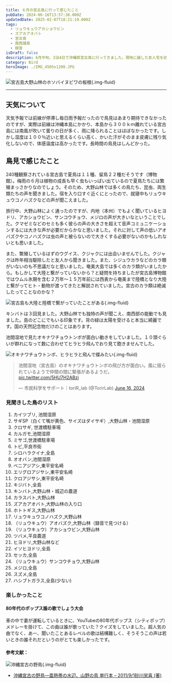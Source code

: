 ```yaml
---
title: ６月の宮古島に行って感じたこと
pubDate: 2024-06-16T13:57:38.000Z
updatedDate: 2025-02-07T18:21:19.000Z
tags:
  - リュウキュウアカショウビン
  - ズアカアオバト
  - 宮古島
  - 南西諸島
  - 録音
isDraft: false
description: 6月中旬、3泊4日で沖縄県宮古島に行ってきました。現地に越した友人宅を訪ねるのと、妻のウィッシュリストNo１番のアカショウビンに出会うためです。
category: Bird
heroImage: ./IMG_4505x1200.JPG
---
```


![宮古島大野山林のホソバイヌビワの板根](https://object-storage.tyo2.conoha.io/v1/nc_938a9d00d6004f1390c354d4a15ef25b/blog-astro-assets/blog-images/IMG_4505x1200.JPG){.img-fluid}


------

## 天気について

天気予報では前線が停滞し毎日雨予報だったので鳥見はあまり期待できなかったのですが、実際は前線は沖縄本島にかかり、本島から３００ｋｍ離れている宮古島には南風が吹いて曇りの日が多く、雨に降られることはほぼなかったです。しかし湿度は１００％近いと思えるくらい高く、かいた汗がそのまま皮膚に残り気化しないので、体感温度は高かったです。長時間の鳥見はしんどかった。

## 鳥見で感じたこと

240種観察されている宮古島で夏鳥は１１種、留鳥２２種だそうです（博物館）。梅雨の６月は植物の成長も早く虫もいっぱい出ているので夏鳥たちには繁殖まっさかりなのでしょう。そのため、大野山林では多くの鳥たち、昆虫、両生類たちの声を聞きました。宿を入り口すぐ近くにとったので、就寝中もリュウキュウコノハズクなどの声が聞こえました。

旅行中、大野山林によく通ったのですが、内地（本州）でもよく聞いているヒヨドリ、アカショウビン、サンコウチョウ、メジロの声が大きいなということでした。クマゼミなどのセミも多く彼らの声の大きさを超えて音声コミュニケーションするには大きな声が必要だからかなと思いました。それに対して声の低いアオバズクやコノハズクは虫の声と被らないので大きくする必要がないのかもしれないとも思いました。

また、繁殖しているはずのウグイス、クジャクには出会いませんでした。クジャクは昨年相当駆除したと友人から聞きました。また、シジュウカラなどのカラ類がいないのも不思議だなと思いました。奄美大島では多くのカラ類がいましたから。もしかして大陸と繋がっていないから？と疑問を持ちましたが宮古島博物館ではウムル氷期を含む２万年〜１５万年前には西表から奄美まで陸橋となり大陸と繋がってヒト・動物が渡ってきたと解説されていました。宮古のカラ類は絶滅したってことなのかな？



![宮古島も大陸と陸橋で繋がっていたことがある](https://object-storage.tyo2.conoha.io/v1/nc_938a9d00d6004f1390c354d4a15ef25b/blog-astro-assets/blog-images/IMG_4570x1200.JPG){.img-fluid}

キンバトは３回見ました。大野山林でも独特の声が聞こえ、南西部の能動でも見ました。島のどこにでもいる印象です。背の緑は太陽を受けると本当に綺麗です。国の天然記念物だけのことはあります。

池間湿地で見たオキナワチョウトンボが面白い動きをしていました。１０頭ぐらいが群れになって数に合わせてヒラヒラ飛んでおり見て飽きませんでした。

![オキナワチョウトンボ、ヒラヒラと飛んで蝶みたい](https://object-storage.tyo2.conoha.io/v1/nc_938a9d00d6004f1390c354d4a15ef25b/blog-astro-assets/blog-images/IMG_4543x1200.JPG){.img-fluid}

<blockquote class="twitter-tweet" data-media-max-width="560">
<p lang="ja" dir="ltr">池間湿地（宮古島）のオキナワチョウトンボの飛び方が面白い。風に揺られているようで仲間の間に緊張があるようだ。 
<a href="https://t.co/5HU7H2ABzj">pic.twitter.com/5HU7H2ABzj</a>
</p>&mdash; 市民科学をサポート｜toriR_lab (@TorirLab) 
<a href="https://twitter.com/TorirLab/status/1802220567518458033?ref_src=twsrc%5Etfw">June 16, 2024</a>
</blockquote>
<script async src="https://platform.twitter.com/widgets.js" charset="utf-8"></script>

### 見聞きした鳥のリスト

1. カイツブリ, 池間湿原
2. サギSP（白くて嘴が黄色、サイズはダイサギ）,大野山林・池間湿原
3. クロサギ, 世渡橋駐車場
4. カルガモ,池間湿原
5. ミサゴ,世渡橋駐車場
6. トビ,平良市街
7. シロハラクイナ,全島
8. オオバン,池間湿原
9. ベニアジアシ,東平安名崎
10. エリグロアジサシ,東平安名崎
11. クロアジサシ,東平安名崎
12. キジバト,全島
13. キンバト,大野山林・城辺の農道
14. カラスバト,大野山林
15. ズアカアオバト,大野山林の入り口
16. ホトトギス,大野山林
17. リュウキュウコノハズク,大野山林
18. （リュウキュウ）アオバズク,大野山林（録音で見つける）
19. （リュウキュウ）アカショウビン,大野山林
20. ツバメ,平良農道
21. ヒヨドリ,大野山林など
22. イソヒヨドリ,全島
23. セッカ,全島
24. （リュウキュウ）サンコウチョウ,大野山林
25. メジロ,全島
26. スズメ,全島
27. ハシブトガラス,全島(少ない)



### 楽しかったこと

#### 80年代のポップス誰の歌でしょう大会

車の中で妻が運転しているときに、YouTubeの80年代ポップス（シティポップ）メドレーを掛けて、この曲は誰が歌っていた？クイズをしていました。超人気の曲でなく、あー、聞いたことあるレベルの歌は結構難しく、そうそうこの声は若いときの誰それだというのがとても楽しかったです。

#### 参考文献：

![沖縄宮古の野鳥](https://object-storage.tyo2.conoha.io/v1/nc_938a9d00d6004f1390c354d4a15ef25b/blog-astro-assets/blog-images/image-20240616154912846x1200/image-20240616154912846x1200.png){.img-fluid}

- [沖縄宮古の野鳥―亜熱帯の水辺、山野の鳥 単行本 – 2011/9/1砂川栄喜 (著)](https://amzn.to/3VHPeRY)
